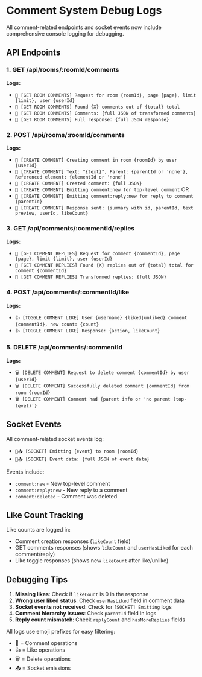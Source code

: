 # Comment System Debug Logs

All comment-related endpoints and socket events now include comprehensive console logging for debugging.

## API Endpoints

### 1. GET /api/rooms/:roomId/comments
**Logs:**
- `💬 [GET ROOM COMMENTS] Request for room {roomId}, page {page}, limit {limit}, user {userId}`
- `💬 [GET ROOM COMMENTS] Found {X} comments out of {total} total`
- `💬 [GET ROOM COMMENTS] Comments: {full JSON of transformed comments}`
- `💬 [GET ROOM COMMENTS] Full response: {full JSON response}`

### 2. POST /api/rooms/:roomId/comments
**Logs:**
- `💬 [CREATE COMMENT] Creating comment in room {roomId} by user {userId}`
- `💬 [CREATE COMMENT] Text: "{text}", Parent: {parentId or 'none'}, Referenced element: {elementId or 'none'}`
- `💬 [CREATE COMMENT] Created comment: {full JSON}`
- `💬 [CREATE COMMENT] Emitting comment:new for top-level comment` OR
- `💬 [CREATE COMMENT] Emitting comment:reply:new for reply to comment {parentId}`
- `💬 [CREATE COMMENT] Response sent: {summary with id, parentId, text preview, userId, likeCount}`

### 3. GET /api/comments/:commentId/replies
**Logs:**
- `💬 [GET COMMENT REPLIES] Request for comment {commentId}, page {page}, limit {limit}, user {userId}`
- `💬 [GET COMMENT REPLIES] Found {X} replies out of {total} total for comment {commentId}`
- `💬 [GET COMMENT REPLIES] Transformed replies: {full JSON}`

### 4. POST /api/comments/:commentId/like
**Logs:**
- `👍 [TOGGLE COMMENT LIKE] User {username} {liked|unliked} comment {commentId}, new count: {count}`
- `👍 [TOGGLE COMMENT LIKE] Response: {action, likeCount}`

### 5. DELETE /api/comments/:commentId
**Logs:**
- `🗑️ [DELETE COMMENT] Request to delete comment {commentId} by user {userId}`
- `🗑️ [DELETE COMMENT] Successfully deleted comment {commentId} from room {roomId}`
- `🗑️ [DELETE COMMENT] Comment had {parent info or 'no parent (top-level)'}`

## Socket Events

All comment-related socket events log:
- `💬📤 [SOCKET] Emitting {event} to room {roomId}`
- `💬📤 [SOCKET] Event data: {full JSON of event data}`

Events include:
- `comment:new` - New top-level comment
- `comment:reply:new` - New reply to a comment
- `comment:deleted` - Comment was deleted

## Like Count Tracking

Like counts are logged in:
- Comment creation responses (`likeCount` field)
- GET comments responses (shows `likeCount` and `userHasLiked` for each comment/reply)
- Like toggle responses (shows new `likeCount` after like/unlike)

## Debugging Tips

1. **Missing likes**: Check if `likeCount` is 0 in the response
2. **Wrong user liked status**: Check `userHasLiked` field in comment data
3. **Socket events not received**: Check for `[SOCKET] Emitting` logs
4. **Comment hierarchy issues**: Check `parentId` field in logs
5. **Reply count mismatch**: Check `replyCount` and `hasMoreReplies` fields

All logs use emoji prefixes for easy filtering:
- 💬 = Comment operations
- 👍 = Like operations
- 🗑️ = Delete operations
- 📤 = Socket emissions